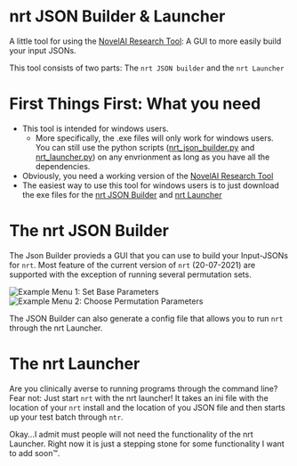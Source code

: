 # nrt JSON Builder & Launcher
A little tool for using the [NovelAI Research Tool](https://github.com/wbrown/novelai-research-tool): A GUI to more easily build your input JSONs.

This tool consists of two parts: The `nrt JSON builder` and the `nrt Launcher`

# First Things First: What you need
* This tool is intended for windows users.
    * More specifically, the .exe files will only work for windows users. You can still use the python scripts ([nrt_json_builder.py](https://github.com/MWiechmann/nrt_json_builder/blob/main/nrt_json_builder.py) and [nrt_launcher.py](https://github.com/MWiechmann/nrt_json_builder/blob/main/nrt_launcher.py)) on any envrionment as long as you have all the dependencies.
* Obviously, you need a working version of the [NovelAI Research Tool](https://github.com/wbrown/novelai-research-tool)
* The easiest way to use this tool for windows users is to just download the exe files for the [nrt JSON Builder](https://github.com/MWiechmann/nrt_json_builder/blob/main/dist/nrt_json_builder.exe) and [nrt Launcher](https://github.com/MWiechmann/nrt_json_builder/blob/main/dist/nrt_launcher.exe)

# The nrt JSON Builder
The Json Builder provieds a GUI that you can use to build your Input-JSONs for `nrt`. Most feature of the current version of `nrt` (20-07-2021) are supported with the exception of running several permutation sets.

![Example Menu 1: Set Base Parameters](https://i.imgur.com/c3nnQnO.png)
![Example Menu 2: Choose Permutation Parameters](https://i.imgur.com/LqmKKMy.png)

The JSON Builder can also generate a config file that allows you to run `nrt` through the nrt Launcher.

# The nrt Launcher
Are you clinically averse to running programs through the command line? Fear not: Just start `nrt` with the nrt launcher! It takes an ini file with the location of your `nrt` install and the location of you JSON file and then starts up your test batch through `ntr`.

Okay...I admit must people will not need the functionality of the nrt Launcher. Right now it is just a stepping stone for some functionality I want to add soon™.
